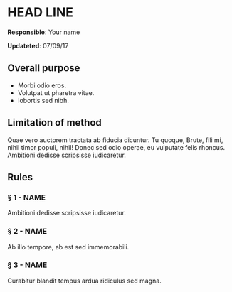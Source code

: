 # HEAD LINE

__Responsible__: Your name

__Updateted__: 07/09/17

## Overall purpose

* Morbi odio eros.
* Volutpat ut pharetra vitae.
* lobortis sed nibh.

## Limitation of method

Quae vero auctorem tractata ab fiducia dicuntur. Tu quoque,
Brute, fili mi, nihil timor populi, nihil! Donec sed odio operae,
eu vulputate felis rhoncus. Ambitioni dedisse scripsisse iudicaretur.

## Rules

### § 1 - NAME

Ambitioni dedisse scripsisse iudicaretur.

### § 2 - NAME

Ab illo tempore, ab est sed immemorabili.

### § 3 - NAME

Curabitur blandit tempus ardua ridiculus sed magna.
